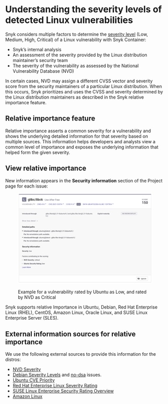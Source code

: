 # Understanding the severity levels of detected Linux vulnerabilities

Snyk considers multiple factors to determine the [severity level](../../manage-issues/issue-management/severity-levels.md) (Low, Medium, High, Critical) of a Linux vulnerability with Snyk Container:

* Snyk’s internal analysis
* An assessment of the severity provided by the Linux distribution maintainer’s security team
* The severity of the vulnerability as assessed by the National Vulnerability Database (NVD)

In certain cases, NVD may assign a different CVSS vector and severity score from the security maintainers of a particular Linux distribution. When this occurs, Snyk prioritizes and uses the CVSS and severity determined by the Linux distribution maintainers as described in the Snyk relative importance feature.

## Relative importance feature

Relative importance asserts a common severity for a vulnerability and shows the underlying detailed information for that severity based on multiple sources. This information helps developers and analysts view a common level of importance and exposes the underlying information that helped form the given severity.

## View relative importance

New information appears in the **Security information** section of the Project page for each issue:

<figure><img src="../../.gitbook/assets/image (232) (1) (1) (1) (1) (1) (1) (1) (1) (1) (1) (1) (1) (1) (1) (1) (1) (1) (1) (1) (1) (1) (1) (1) (1) (1) (1) (1) (1) (1) (1) (1) (1) (1).png" alt="Example for a vulnerability rated by Ubuntu as Low, and rated by NVD as Critical"><figcaption><p>Example for a vulnerability rated by Ubuntu as Low, and rated by NVD as Critical</p></figcaption></figure>

Snyk supports relative Importance in Ubuntu, Debian, Red Hat Enterprise Linux (RHEL), CentOS, Amazon Linux, Oracle Linux, and SUSE Linux Enterprise Server (SLES).

## External information sources for relative importance

We use the following external sources to provide this information for the distros:

* [NVD Severity](https://nvd.nist.gov/vuln)
* [Debian Severity Levels](https://security-team.debian.org/security\_tracker.html#severity-levels) and [no-dsa](https://security-team.debian.org/security\_tracker.html#issues-not-warranting-a-security-advisory) issues.
* [Ubuntu CVE Priority](https://people.canonical.com/\~ubuntu-security/priority.html)
* [Red Hat Enterprise Linux Severity Rating](https://access.redhat.com/security/updates/classification)
* [SUSE Linux Enterprise Security Rating Overview](https://www.suse.com/support/security/rating/)
* [Amazon Linux](https://alas.aws.amazon.com/alas2.html)
